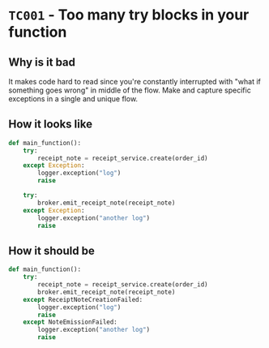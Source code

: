 # `TC001` - Too many try blocks in your function

## Why is it bad

It makes code hard to read since you're constantly interrupted with "what if something goes wrong" in middle of the flow.
Make and capture specific exceptions in a single and unique flow.

## How it looks like

```py
def main_function():
    try:
        receipt_note = receipt_service.create(order_id)
    except Exception:
        logger.exception("log")
        raise

    try:
        broker.emit_receipt_note(receipt_note)
    except Exception:
        logger.exception("another log")
        raise
```

## How it should be

```py
def main_function():
    try:
        receipt_note = receipt_service.create(order_id)
        broker.emit_receipt_note(receipt_note)
    except ReceiptNoteCreationFailed:
        logger.exception("log")
        raise
    except NoteEmissionFailed:
        logger.exception("another log")
        raise
```
